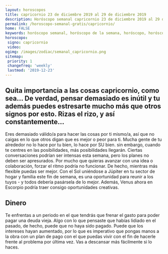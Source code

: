 ```yaml
---
layout: horoscopos
title: capricornio 23 de diciembre 2019 al 29 de diciembre 2019 
description: Horóscopo semanal capricornio 23 de diciembre 2019 al 29 de diciembre 2019. Quita importancia a las cosas capricornio, como sea… De verdad, pensar demasiado es inútil y tu además puedes estresarte mucho más que otros signos por esto. Rizas el rizo, y así constantemente…
permalink: /horoscopo-semanal-gratis/capricornio/
home: FALSE
keywords: horóscopo semanal, horóscopo de la semana, horóscopo, horóscopo gratis,horóscopos, horóscopo esperanza gracia, horoscopos capricornio la semana, horóscopos gratis, Tarot, Astrologia, Zodíaco, capricornio, horoscopo gratis, semanal
horoscopo:
 signo: capricornio
 video:  
ogimg: /images/zodiac/semanal_capricornio.png
sitemap:
 priority: 1
 changefreq: 'weekly'
 lastmod: '2019-12-23'
---
```




## Quita importancia a las cosas capricornio, como sea… De verdad, pensar demasiado es inútil y tu además puedes estresarte mucho más que otros signos por esto. Rizas el rizo, y así constantemente…

Eres demasiado válido/a para hacer las cosas por ti mismo/a, así que no caigas en lo que otros digan que es mejor o peor para ti. Mucha gente de tu alrededor no lo hace por tu bien, lo hace por SU bien. 
 sin embargo, cuando te centres en las posibilidades, más posibilidades llegarán.
Ciertas conversaciones podrían ser intensas esta semana, pero los planes no deben ser apresurados. Por mucho que quieras avanzar con una idea o colaboración, forzar el ritmo podría no funcionar. De hecho, mientras más flexible puedas ser mejor. Con el Sol uniéndose a Júpiter en tu sector de hogar y familia este fin de semana, es una oportunidad para reunir a los tuyos - y todos debería pasársela de lo mejor. Además, Venus ahora en Escorpio podría traer consigo oportunidades creativas.

## Dinero

Te enfrentas a un periodo en el que tendrás que frenar el gasto para poder pagar una deuda vieja. Algo con lo que pensaste que habías lidiado en el pasado, de hecho, puede que no haya sido pagado. Puede que los intereses hayan aumentado, por lo que es imperativo que pongas manos a la obra con un plan de pago con el que puedas vivir con el fin de hacerle frente al problema por última vez. Vas a descansar más fácilmente si lo haces.